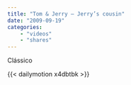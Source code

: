 ```yaml
---
title: "Tom & Jerry – Jerry’s cousin"
date: "2009-09-19"
categories:
    - "videos"
    - "shares"
---
```


Clássico

{{< dailymotion x4dbtbk >}}